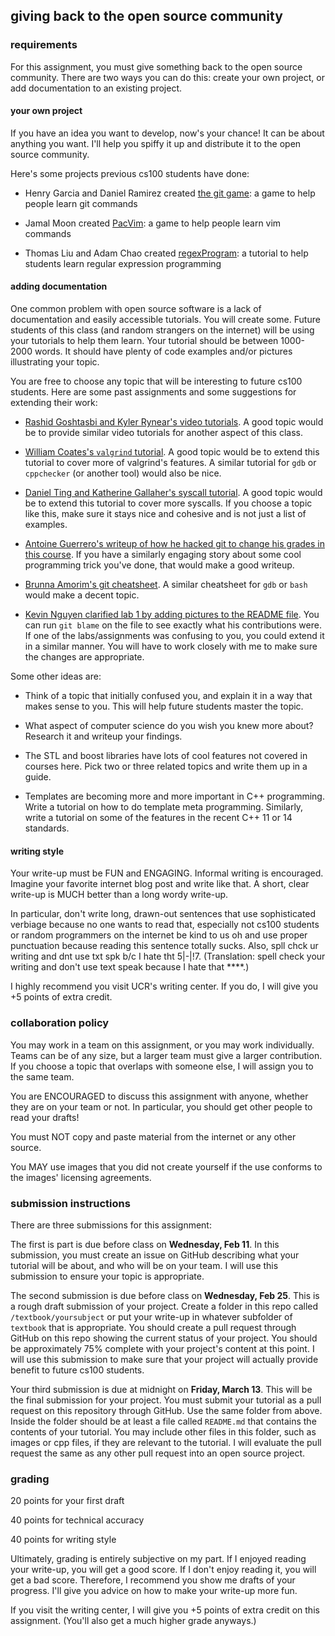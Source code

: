 ## giving back to the open source community

### requirements

For this assignment, you must give something back to the open source community.
There are two ways you can do this: create your own project, or add documentation to an existing project.

#### your own project

If you have an idea you want to develop, now's your chance!
It can be about anything you want.
I'll help you spiffy it up and distribute it to the open source community.

Here's some projects previous cs100 students have done:

* Henry Garcia and Daniel Ramirez created [the git game](https://github.com/hgarc014/git-game): a game to help people learn git commands

* Jamal Moon created [PacVim](https://github.com/jmoon018/PacVim): a game to help people learn vim commands

* Thomas Liu and Adam Chao created [regexProgram](https://github.com/Liniarc/regexProgram): a tutorial to help students learn regular expression programming

#### adding documentation

One common problem with open source software is a lack of documentation and easily accessible tutorials.
You will create some.
Future students of this class (and random strangers on the internet) will be using your tutorials to help them learn.
Your tutorial should be between 1000-2000 words.
It should have plenty of code examples and/or pictures illustrating your topic.

You are free to choose any topic that will be interesting to future cs100 students.
Here are some past assignments and some suggestions for extending their work:

* [Rashid Goshtasbi and Kyler Rynear's video tutorials](https://izbicki.me/blog/videoguide-for-github-vim-bash.html).
A good topic would be to provide similar video tutorials for another aspect of this class.

* [William Coates's `valgrind` tutorial](../../../textbook/tools/valgrind).
A good topic would be to extend this tutorial to cover more of valgrind's features.
A similar tutorial for `gdb` or `cppchecker` (or another tool) would also be nice.

* [Daniel Ting and Katherine Gallaher's syscall tutorial](../../../textbook/assignment-help/syscalls).
A good topic would be to extend this tutorial to cover more syscalls.
If you choose a topic like this, make sure it stays nice and cohesive and is not just a list of examples.

* [Antoine Guerrero's writeup of how he hacked git to change his grades in this course](https://github.com/aguerrero/Faking-Git-Commits).
If you have a similarly engaging story about some cool programming trick you've done, that would make a good writeup.

* [Brunna Amorim's git cheatsheet](../../../textbook/cheatsheets/git-cheatsheet.md).
A similar cheatsheet for `gdb` or `bash` would make a decent topic.

* [Kevin Nguyen clarified lab 1 by adding pictures to the README file](../../lab/lab1-git).
You can run `git blame` on the file to see exactly what his contributions were.
If one of the labs/assignments was confusing to you, you could extend it in a similar manner.
You will have to work closely with me to make sure the changes are appropriate.

Some other ideas are:

* Think of a topic that initially confused you, and explain it in a way that makes sense to you.
This will help future students master the topic.

* What aspect of computer science do you wish you knew more about?
Research it and writeup your findings.

* The STL and boost libraries have lots of cool features not covered in courses here.
Pick two or three related topics and write them up in a guide.

* Templates are becoming more and more important in C++ programming.
Write a tutorial on how to do template meta programming.
Similarly, write a tutorial on some of the features in the recent C++ 11 or 14 standards.

<!--One simple way to format these tutorials is as a "top ten list."  For example, the project might be "the top ten most useful bash commands."  Then provide ten commands from bash and show how they work and why they're useful.-->

#### writing style

Your write-up must be FUN and ENGAGING.
Informal writing is encouraged.
Imagine your favorite internet blog post and write like that.
A short, clear write-up is MUCH better than a long wordy write-up.

In particular, don't write long, drawn-out sentences that use sophisticated verbiage because no one wants to read that, especially not cs100 students or random programmers on the internet be kind to us oh and use proper punctuation because reading this sentence totally sucks.
Also, spll chck ur writing and dnt use txt spk b/c I hate tht 5|-|!7.
(Translation: spell check your writing and don't use text speak because I hate that ****.)

I highly recommend you visit UCR's writing center.
If you do, I will give you +5 points of extra credit.

### collaboration policy

You may work in a team on this assignment, or you may work individually.
Teams can be of any size, but a larger team must give a larger contribution.
If you choose a topic that overlaps with someone else, I will assign you to the same team.

You are ENCOURAGED to discuss this assignment with anyone, whether they are on your team or not.
In particular, you should get other people to read your drafts!

You must NOT copy and paste material from the internet or any other source.

You MAY use images that you did not create yourself if the use conforms to the images' licensing agreements.

### submission instructions

There are three submissions for this assignment:

The first is part is due before class on **Wednesday, Feb 11**.
In this submission, you must create an issue on GitHub describing what your tutorial will be about, and who will be on your team.
I will use this submission to ensure your topic is appropriate.

The second submission is due before class on **Wednesday, Feb 25**.
This is a rough draft submission of your project.
Create a folder in this repo called `/textbook/yoursubject` or put your write-up in whatever subfolder of `textbook` that is appropriate.
You should create a pull request through GitHub on this repo showing the current status of your project.
You should be approximately 75% complete with your project's content at this point.
I will use this submission to make sure that your project will actually provide benefit to future cs100 students.

Your third submission is due at midnight on **Friday, March 13**.
This will be the final submission for your project.
You must submit your tutorial as a pull request on this repository through GitHub.
Use the same folder from above.
Inside the folder should be at least a file called `README.md` that contains the contents of your tutorial.
You may include other files in this folder, such as images or cpp files, if they are relevant to the tutorial.
I will evaluate the pull request the same as any other pull request into an open source project.

### grading

20 points for your first draft

40 points for technical accuracy

40 points for writing style

Ultimately, grading is entirely subjective on my part.
If I enjoyed reading your write-up, you will get a good score.
If I don't enjoy reading it, you will get a bad score.
Therefore, I recommend you show me drafts of your progress.
I'll give you advice on how to make your write-up more fun.

If you visit the writing center, I will give you +5 points of extra credit on this assignment.
(You'll also get a much higher grade anyways.)
